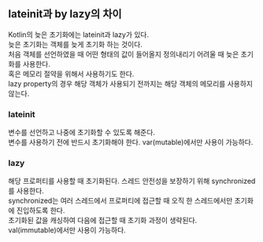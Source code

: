 ## lateinit과 by lazy의 차이
Kotlin의 늦은 초기화에는 lateinit과 lazy가 있다.  
늦은 초기화는 객체를 늦게 초기화 하는 것이다.  
처음 객체를 선언하였을 때 어떤 형태의 값이 들어올지 정의내리기 어려울 때 늦은 초기화를 사용한다.  
혹은 메모리 절약을 위해서 사용하기도 한다.  
lazy property의 경우 해당 객체가 사용되기 전까지는 해당 객체의 메모리를 사용하지 않는다.  

### lateinit
변수를 선언하고 나중에 초기화할 수 있도록 해준다.  
변수를 사용하기 전에 반드시 초기화해야 한다.
var(mutable)에서만 사용이 가능하다.

### lazy
해당 프로퍼티를 사용할 때 초기화된다.
스레드 안전성을 보장하기 위해 synchronized를 사용한다.  
synchronized는 여러 스레드에서 프로퍼티에 접근할 때 오직 한 스레드에서만 초기화에 진입하도록 한다.  
초기화된 값을 캐싱하여 다음에 접근할 때 초기화 과정이 생략된다.  
val(immutable)에서만 사용이 가능하다.
